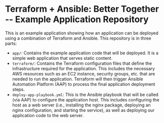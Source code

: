 # Terraform + Ansible: Better Together -- Example Application Repository

This is an example application showing how an application can be deployed using a combination of Terraform and Ansible. This repository is in three parts:

- `app/`: Contains the example application code that will be deployed. It is a simple web application that serves static content.
- `terraform/`: Contains the Terraform configuration files that define the infrastructure required for the application. This includes the necessary AWS resources such as an EC2 instance, security groups, etc. that are needed to run the application. Terraform will then trigger Ansible Automation Platform (AAP) to process the final application deployment steps.
- `deploy-app-playbook.yml`: This is the Ansible playbook that will be called (via AAP) to configure the application host. This includes configuring the host as a web server (i.e., installing the nginx package, deploying an nginx configuration, and starting the service), as well as deploying our application code to the web server.
